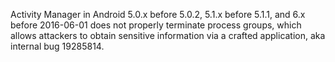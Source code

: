 Activity Manager in Android 5.0.x before 5.0.2, 5.1.x before 5.1.1, and 6.x before 2016-06-01 does not properly terminate process groups, which allows attackers to obtain sensitive information via a crafted application, aka internal bug 19285814.